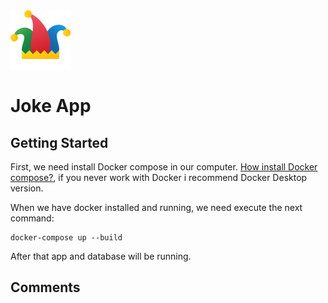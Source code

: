 ![alt text](./public/icon.png "Logo Title Text 1")

# Joke App

## Getting Started

First, we need install Docker compose in our computer. [How install Docker compose?](https://docs.docker.com/compose/install/), if you never work with Docker i recommend Docker Desktop version.

When we have docker installed and running, we need execute the next command:

```
docker-compose up --build
```

After that app and database will be running.

## Comments
